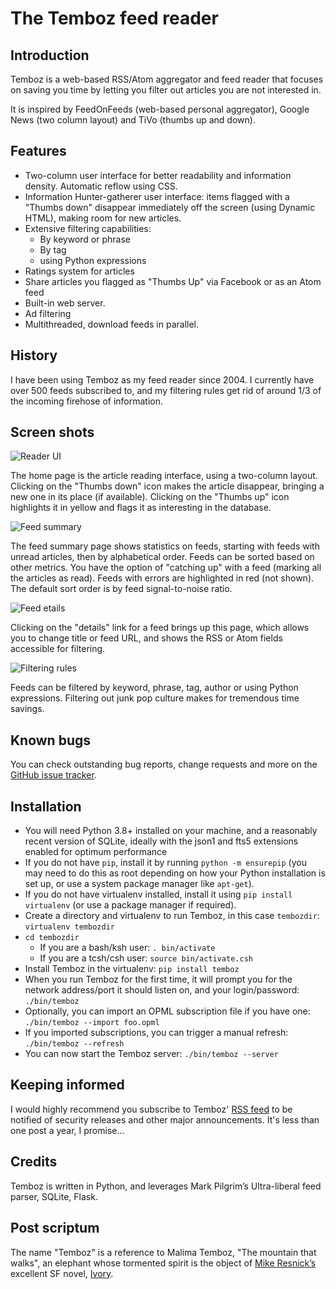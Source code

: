 # The Temboz feed reader

## Introduction

Temboz is a web-based RSS/Atom aggregator and feed reader that focuses on saving you time by letting you filter out articles you are not interested in.

It is inspired by FeedOnFeeds (web-based personal aggregator), Google News (two column layout) and TiVo (thumbs up and down).

## Features

* Two-column user interface for better readability and information density. Automatic reflow using CSS.
* Information Hunter-gatherer user interface: items flagged with a "Thumbs down" disappear immediately off the screen (using Dynamic HTML), making room for new articles.
* Extensive filtering capabilities:
  * By keyword or phrase
  * By tag
  * using Python expressions
* Ratings system for articles
* Share articles you flagged as "Thumbs Up" via Facebook or as an Atom feed
* Built-in web server.
* Ad filtering
* Multithreaded, download feeds in parallel.

## History

I have been using Temboz as my feed reader since 2004. I currently have over 500 feeds subscribed to, and my filtering rules get rid of around 1/3 of the incoming firehose of information.

## Screen shots

![Reader UI](https://temboz.com/view.png)

The home page is the article reading interface, using a two-column layout. Clicking on the "Thumbs down" icon makes the article disappear, bringing a new one in its place (if available). Clicking on the "Thumbs up" icon highlights it in yellow and flags it as interesting in the database.

![Feed summary](https://temboz.com/feeds.png)

The feed summary page shows statistics on feeds, starting with feeds with unread articles, then by alphabetical order. Feeds can be sorted based on other metrics. You have the option of "catching up" with a feed (marking all the articles as read). Feeds with errors are highlighted in red (not shown). The default sort order is by feed signal-to-noise ratio.

![Feed etails](https://temboz.com/feed.png)

Clicking on the "details" link for a feed brings up this page, which allows you to change title or feed URL, and shows the RSS or Atom fields accessible for filtering.

![Filtering rules](https://temboz.com/filters.png)

Feeds can be filtered by keyword, phrase, tag, author or using Python expressions. Filtering out junk pop culture makes for tremendous time savings.

## Known bugs

You can check outstanding bug reports, change requests and more on the [GitHub issue tracker](https://github.com/fazalmajid/temboz/issues).

## Installation

* You will need Python 3.8+ installed on your machine, and a reasonably recent version of SQLite, ideally with the json1 and fts5 extensions enabled for optimum performance
* If you do not have `pip`, install it by running `python -m ensurepip` (you may need to do this as root depending on how your Python installation is set up, or use a system package manager like `apt-get`).
* If you do not have virtualenv installed, install it using `pip install virtualenv` (or use a package manager if required).
* Create a directory and virtualenv to run Temboz, in this case `tembozdir`: `virtualenv tembozdir`
* `cd tembozdir`
  * If you are a bash/ksh user: `. bin/activate`
  * If you are a tcsh/csh user: `source bin/activate.csh`
* Install Temboz in the virtualenv: `pip install temboz`
* When you run Temboz for the first time, it will prompt you for the network address/port it should listen on, and your login/password: `./bin/temboz`
* Optionally, you can import an OPML subscription file if you have one: `./bin/temboz --import foo.opml`
* If you imported subscriptions, you can trigger a manual refresh: `./bin/temboz --refresh`
* You can now start the Temboz server: `./bin/temboz --server`

## Keeping informed

I would highly recommend you subscribe to Temboz' [RSS feed](https://blog.majid.info/categories/temboz/index.xml) to be notified of security releases and other major announcements. It's less than one post a year, I promise...

## Credits

Temboz is written in Python, and leverages Mark Pilgrim’s Ultra-liberal feed parser, SQLite, Flask.

## Post scriptum

The name "Temboz" is a reference to Malima Temboz, "The mountain that walks", an elephant whose tormented spirit is the object of [Mike Resnick’s](http://mikeresnick.com/) excellent SF novel, [Ivory](http://www.penguinrandomhouse.com/books/231473/ivory-by-mike-resnick/9781591025467).
